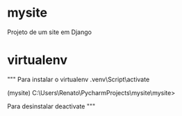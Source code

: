 # mysite
Projeto de um site em Django

# virtualenv
""" Para  instalar o virtualenv
.venv\Script\activate

\(mysite) C:\Users\Renato\PycharmProjects\mysite\mysite>

Para desinstalar
deactivate
"""
